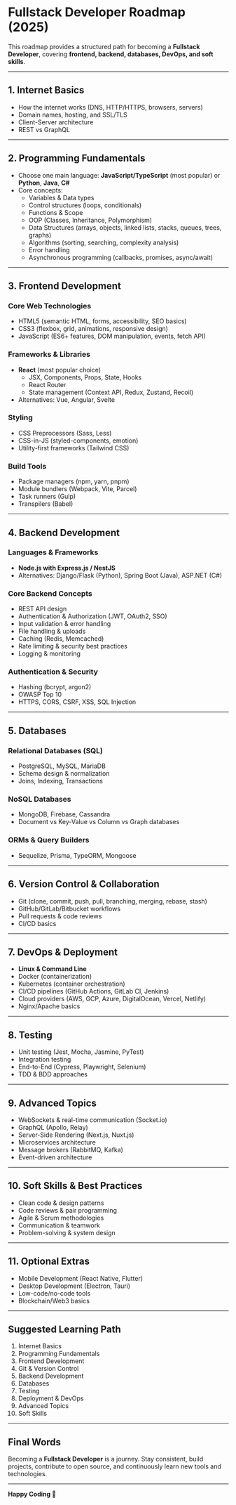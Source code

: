 
# Fullstack Developer Roadmap (2025)

This roadmap provides a structured path for becoming a **Fullstack Developer**, covering **frontend, backend, databases, DevOps, and soft skills**.

---

## 1. Internet Basics

- How the internet works (DNS, HTTP/HTTPS, browsers, servers)
- Domain names, hosting, and SSL/TLS
- Client-Server architecture
- REST vs GraphQL

---

## 2. Programming Fundamentals

- Choose one main language: **JavaScript/TypeScript** (most popular) or **Python**, **Java**, **C#**
- Core concepts:
  - Variables & Data types
  - Control structures (loops, conditionals)
  - Functions & Scope
  - OOP (Classes, Inheritance, Polymorphism)
  - Data Structures (arrays, objects, linked lists, stacks, queues, trees, graphs)
  - Algorithms (sorting, searching, complexity analysis)
  - Error handling
  - Asynchronous programming (callbacks, promises, async/await)

---

## 3. Frontend Development

### Core Web Technologies

- HTML5 (semantic HTML, forms, accessibility, SEO basics)
- CSS3 (flexbox, grid, animations, responsive design)
- JavaScript (ES6+ features, DOM manipulation, events, fetch API)

### Frameworks & Libraries

- **React** (most popular choice)
  - JSX, Components, Props, State, Hooks
  - React Router
  - State management (Context API, Redux, Zustand, Recoil)
- Alternatives: Vue, Angular, Svelte

### Styling

- CSS Preprocessors (Sass, Less)
- CSS-in-JS (styled-components, emotion)
- Utility-first frameworks (Tailwind CSS)

### Build Tools

- Package managers (npm, yarn, pnpm)
- Module bundlers (Webpack, Vite, Parcel)
- Task runners (Gulp)
- Transpilers (Babel)

---

## 4. Backend Development

### Languages & Frameworks

- **Node.js with Express.js / NestJS**
- Alternatives: Django/Flask (Python), Spring Boot (Java), ASP.NET (C#)

### Core Backend Concepts

- REST API design
- Authentication & Authorization (JWT, OAuth2, SSO)
- Input validation & error handling
- File handling & uploads
- Caching (Redis, Memcached)
- Rate limiting & security best practices
- Logging & monitoring

### Authentication & Security

- Hashing (bcrypt, argon2)
- OWASP Top 10
- HTTPS, CORS, CSRF, XSS, SQL Injection

---

## 5. Databases

### Relational Databases (SQL)

- PostgreSQL, MySQL, MariaDB
- Schema design & normalization
- Joins, Indexing, Transactions

### NoSQL Databases

- MongoDB, Firebase, Cassandra
- Document vs Key-Value vs Column vs Graph databases

### ORMs & Query Builders

- Sequelize, Prisma, TypeORM, Mongoose

---

## 6. Version Control & Collaboration

- Git (clone, commit, push, pull, branching, merging, rebase, stash)
- GitHub/GitLab/Bitbucket workflows
- Pull requests & code reviews
- CI/CD basics

---

## 7. DevOps & Deployment

- **Linux & Command Line**
- Docker (containerization)
- Kubernetes (container orchestration)
- CI/CD pipelines (GitHub Actions, GitLab CI, Jenkins)
- Cloud providers (AWS, GCP, Azure, DigitalOcean, Vercel, Netlify)
- Nginx/Apache basics

---

## 8. Testing

- Unit testing (Jest, Mocha, Jasmine, PyTest)
- Integration testing
- End-to-End (Cypress, Playwright, Selenium)
- TDD & BDD approaches

---

## 9. Advanced Topics

- WebSockets & real-time communication (Socket.io)
- GraphQL (Apollo, Relay)
- Server-Side Rendering (Next.js, Nuxt.js)
- Microservices architecture
- Message brokers (RabbitMQ, Kafka)
- Event-driven architecture

---

## 10. Soft Skills & Best Practices

- Clean code & design patterns
- Code reviews & pair programming
- Agile & Scrum methodologies
- Communication & teamwork
- Problem-solving & system design

---

## 11. Optional Extras

- Mobile Development (React Native, Flutter)
- Desktop Development (Electron, Tauri)
- Low-code/no-code tools
- Blockchain/Web3 basics

---

## Suggested Learning Path

1. Internet Basics
2. Programming Fundamentals
3. Frontend Development
4. Git & Version Control
5. Backend Development
6. Databases
7. Testing
8. Deployment & DevOps
9. Advanced Topics
10. Soft Skills

---

## Final Words

Becoming a **Fullstack Developer** is a journey. Stay consistent, build projects, contribute to open source, and continuously learn new tools and technologies.

---

**Happy Coding 🚀**
